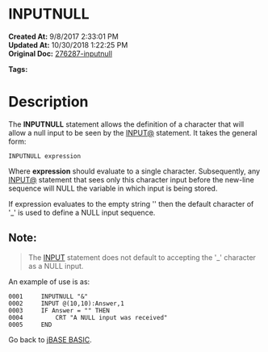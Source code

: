 # INPUTNULL

**Created At:** 9/8/2017 2:33:01 PM  
**Updated At:** 10/30/2018 1:22:25 PM  
**Original Doc:** [276287-inputnull](https://docs.jbase.com/36868-jbase-basic/276287-inputnull)  

**Tags:**
<badge text='keyboard input' vertical='middle' />

# Description

The **INPUTNULL** statement allows the definition of a character that will allow a null input to be seen by the [INPUT@](./../input) statement. It takes the general form:

```
INPUTNULL expression
```

Where **expression** should evaluate to a single character. Subsequently, any [INPUT@](./../input) statement that sees only this character input before the new-line sequence will NULL the variable in which input is being stored.

If expression evaluates to the empty string '' then the default character of '\_' is used to define a NULL input sequence.



## Note: 


> The [INPUT](./../input) statement does not default to accepting the '\_' character as a NULL input.


An example of use is as:

```
0001     INPUTNULL "&"
0002     INPUT @(10,10):Answer,1
0003     IF Answer = "" THEN
0004         CRT "A NULL input was received"
0005     END
```



Go back to [jBASE BASIC](./../jbase-basic-programmers-reference-guide).
